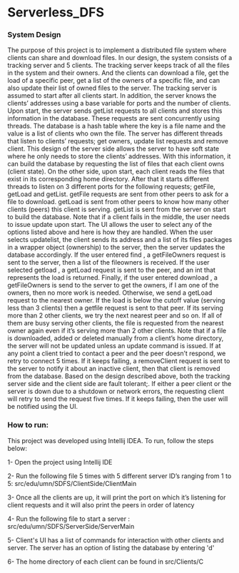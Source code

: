 # Serverless_DFS

### System Design

The purpose of this project is to implement a distributed file system where clients can share and
download files. In our design, the system consists of a tracking server and 5 clients. The tracking
server keeps track of all the files in the system and their owners. And the clients can download a
file, get the load of a specific peer, get a list of the owners of a specific file, and can also update
their list of owned files to the server.
The tracking server is assumed to start after all clients start. In addition, the server knows the
clients’ addresses using a base variable for ports and the number of clients. Upon start, the server
sends getList requests to all clients and stores this information in the database. These requests are
sent concurrently using threads. The database is a hash table where the key is a file name and the
value is a list of clients who own the file. The server has different threads that listen to clients’
requests; get owners, update list requests and remove client. This design of the server side allows
the server to have soft state where he only needs to store the clients’ addresses. With this
information, it can build the database by requesting the list of files that each client owns (client
state).
On the other side, upon start, each client reads the files that exist in its corresponding home
directory. After that it starts different threads to listen on 3 different ports for the following
requests; getFile, getLoad and getList. getFile requests are sent from other peers to ask for a file
to download. getLoad is sent from other peers to know how many other clients (peers) this client
is serving. getList is sent from the server on start to build the database. Note that if a client fails
in the middle, the user needs to issue update upon start.
The UI allows the user to select any of the options listed above and here is how they are handled.
When the user selects updatelist, the client sends its address and a list of its files packages in a
wrapper object (ownership) to the server, then the server updates the database accordingly. If the
user entered find <filename>, a getFileOwners request is sent to the server, then a list of the fileowners is received. If the user selected getload <peerid>, a getLoad request is sent to the peer,
and an int that represents the load is returned. Finally, if the user entered download <filename>, a
getFileOwners is send to the server to get the owners, if I am one of the owners, then no more
work is needed. Otherwise, we send a getLoad request to the nearest owner. If the load is below
the cutoff value (serving less than 3 clients) then a getfile request is sent to that peer. If its
serving more than 2 other clients, we try the next nearest peer and so on. If all of them are busy
serving other clients, the file is requested from the nearest owner again even if it’s serving more
than 2 other clients. Note that if a file is downloaded, added or deleted manually from a client’s
home directory, the server will not be updated unless an update command is issued. If at any
point a client tried to contact a peer and the peer doesn’t respond, we retry to connect 5 times. If
it keeps failing, a removeClient request is sent to the server to notify it about an inactive client,
then that client is removed from the database.
Based on the design described above, both the tracking server side and the client side are fault
tolerant;. If either a peer client or the server is down due to a shutdown or network errors, the
requesting client will retry to send the request five times. If it keeps failing, then the user will be
notified using the UI.

### How to run:
This project was developed using Intellij IDEA. To run, follow the steps below:

1- Open the project using Intellij IDE

2- Run the following file 5 times with 5 different server ID’s ranging from 1 to 5: src/edu/umn/SDFS/ClientSide/ClientMain

3- Once all the clients are up, it will print the port on which it’s listening for client requests and it will also print the peers in order of latency

4- Run the following file to start a server : src/edu/umn/SDFS/ServerSide/ServerMain

5- Client's UI has a list of commands for interaction with other clients and server. The server has an option of listing the database by entering 'd'

6- The home directory of each client can be found in src/Clients/C<client-id>
